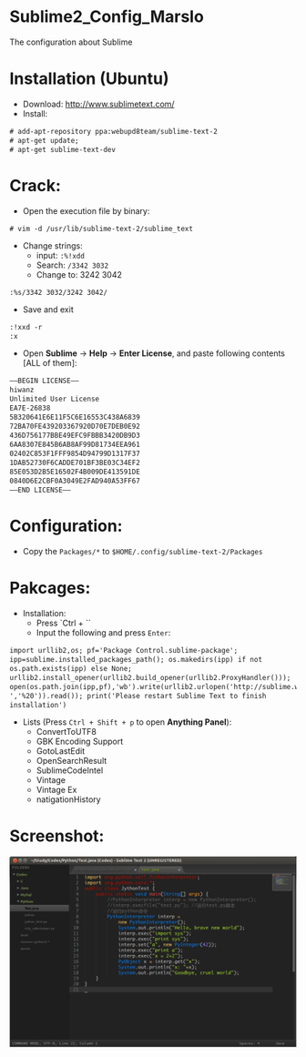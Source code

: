 Sublime2_Config_Marslo
======================

The configuration about Sublime

# Installation (Ubuntu)
- Download: http://www.sublimetext.com/
- Install:
<pre><code># add-apt-repository ppa:webupd8team/sublime-text-2
# apt-get update;
# apt-get sublime-text-dev
</code></pre>

# Crack:
- Open the execution file by binary:
<pre><code># vim -d /usr/lib/sublime-text-2/sublime_text
</code></pre>
- Change strings:
    - input:          `:%!xdd`
    - Search:         `/3342 3032`
    - Change to:      3242 3042
<pre><code>:%s/3342 3032/3242 3042/
</code></pre>
- Save and exit
<pre><code>:!xxd -r
:x
</code></pre>
- Open **Sublime** -> **Help** -> **Enter License**, and paste following contents [ALL of them]:
<pre><code>—–BEGIN LICENSE—–
hiwanz
Unlimited User License
EA7E-26838
5B320641E6E11F5C6E16553C438A6839
72BA70FE439203367920D70E7DEB0E92
436D756177BBE49EFC9FBBB3420DB9D3
6AA8307E845B6AB8AF99D81734EEA961
02402C853F1FFF9854D94799D1317F37
1DAB52730F6CADDE701BF3BE03C34EF2
85E053D2B5E16502F4B009DE413591DE
0840D6E2CBF0A3049E2FAD940A53FF67
—–END LICENSE—–
</code></pre>


# Configuration:
- Copy the `Packages/*` to `$HOME/.config/sublime-text-2/Packages`

# Pakcages:
- Installation:
    - Press `Ctrl + ``
    - Input the following and press `Enter`:
<pre><code>import urllib2,os; pf='Package Control.sublime-package'; ipp=sublime.installed_packages_path(); os.makedirs(ipp) if not os.path.exists(ipp) else None; urllib2.install_opener(urllib2.build_opener(urllib2.ProxyHandler())); open(os.path.join(ipp,pf),'wb').write(urllib2.urlopen('http://sublime.wbond.net/'+pf.replace(' ','%20')).read()); print('Please restart Sublime Text to finish installation')
</code></pre>

- Lists (Press `Ctrl + Shift + p` to open **Anything Panel**):
    - ConvertToUTF8
    - GBK Encoding Support
    - GotoLastEdit
    - OpenSearchResult
    - SublimeCodeIntel
    - Vintage
    - Vintage Ex
    - natigationHistory

# Screenshot:
![My_Sublime2](https://github.com/woainvzu/Sublime2_Config_Marslo/blob/master/Screenshot/Sublime2_Marslo.png?raw=true)
